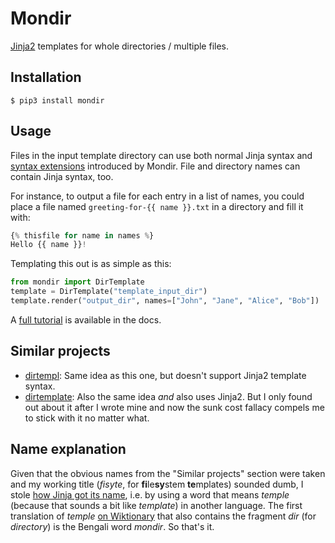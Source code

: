 # Mondir

[Jinja2](https://jinja.palletsprojects.com/) templates for whole directories /
multiple files.

## Installation

```console
$ pip3 install mondir
```

## Usage

Files in the input template directory can use both normal Jinja syntax and
[syntax extensions](doc/templates.rst) introduced by Mondir. File and directory
names can contain Jinja syntax, too.

For instance, to output a file for each entry in a list of names, you could
place a file named `greeting-for-{{ name }}.txt` in a directory and fill it
with:

```python
{% thisfile for name in names %}
Hello {{ name }}!
```

Templating this out is as simple as this:

```python
from mondir import DirTemplate
template = DirTemplate("template_input_dir")
template.render("output_dir", names=["John", "Jane", "Alice", "Bob"])
```

A [full tutorial](doc/tutorial.rst) is available in the docs.

## Similar projects

- [dirtempl](https://pypi.org/project/dirtempl/): Same idea as this one, but
  doesn't support Jinja2 template syntax.
- [dirtemplate](https://pypi.org/project/dirtemplate/): Also the same idea
  *and* also uses Jinja2. But I only found out about it after I wrote mine and
  now the sunk cost fallacy compels me to stick with it no matter what.

## Name explanation

Given that the obvious names from the "Similar projects" section were taken and
my working title (*fisyte*, for **fi**le**sy**stem **te**mplates) sounded dumb,
I stole
[how Jinja got its name](https://jinja.palletsprojects.com/en/3.1.x/faq/#why-is-it-called-jinja),
i.e. by using a word that means *temple* (because that sounds a bit like
*template*) in another language.
The first translation of *temple*
[on Wiktionary](https://en.wiktionary.org/wiki/temple#Translations) that also
contains the fragment *dir* (for *directory*) is the Bengali word *mondir*.
So that's it.
